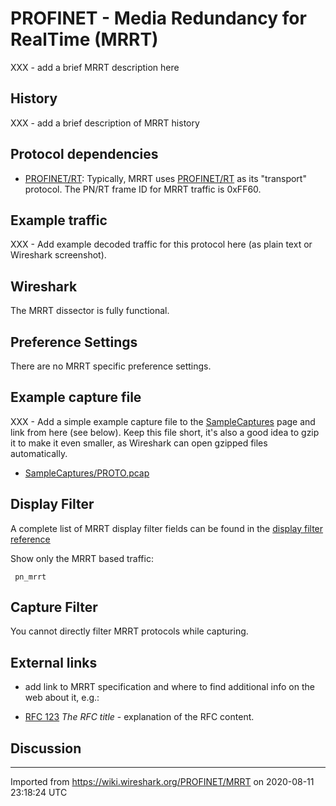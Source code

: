# PROFINET - Media Redundancy for RealTime (MRRT)

XXX - add a brief MRRT description here

## History

XXX - add a brief description of MRRT history

## Protocol dependencies

  - [PROFINET/RT](/PROFINET/RT): Typically, MRRT uses [PROFINET/RT](/PROFINET/RT) as its "transport" protocol. The PN/RT frame ID for MRRT traffic is 0xFF60.

## Example traffic

XXX - Add example decoded traffic for this protocol here (as plain text or Wireshark screenshot).

## Wireshark

The MRRT dissector is fully functional.

## Preference Settings

There are no MRRT specific preference settings.

## Example capture file

XXX - Add a simple example capture file to the [SampleCaptures](/SampleCaptures) page and link from here (see below). Keep this file short, it's also a good idea to gzip it to make it even smaller, as Wireshark can open gzipped files automatically.

  - [SampleCaptures/PROTO.pcap](uploads/__moin_import__/attachments/SampleCaptures/PROTO.pcap)

## Display Filter

A complete list of MRRT display filter fields can be found in the [display filter reference](http://www.wireshark.org/docs/dfref/p/pn_mrrt.html)

Show only the MRRT based traffic:

``` 
 pn_mrrt 
```

## Capture Filter

You cannot directly filter MRRT protocols while capturing.

## External links

  - add link to MRRT specification and where to find additional info on the web about it, e.g.:

  - [RFC 123](http://www.ietf.org/rfc/rfc123.txt) *The RFC title* - explanation of the RFC content.

## Discussion

---

Imported from https://wiki.wireshark.org/PROFINET/MRRT on 2020-08-11 23:18:24 UTC
